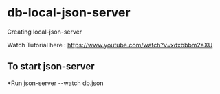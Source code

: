 # db-local-json-server
Creating local-json-server

Watch Tutorial here : https://www.youtube.com/watch?v=xdxbbbm2aXU

<h2>To start json-server</h2>
*Run json-server --watch db.json
